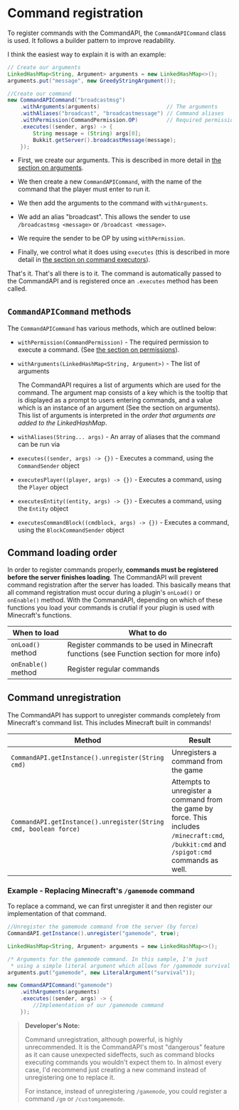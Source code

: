 # Command registration

To register commands with the CommandAPI, the `CommandAPICommand` class is used. It follows a builder pattern to improve readability.

I think the easiest way to explain it is with an example:

```java
// Create our arguments
LinkedHashMap<String, Argument> arguments = new LinkedHashMap<>();
arguments.put("message", new GreedyStringArgument());

//Create our command
new CommandAPICommand("broadcastmsg")
	.withArguments(arguments)                     // The arguments
	.withAliases("broadcast", "broadcastmessage") // Command aliases
	.withPermission(CommandPermission.OP)         // Required permissions
	.executes((sender, args) -> {
		String message = (String) args[0];
		Bukkit.getServer().broadcastMessage(message);
	});
```

- First, we create our arguments. This is described in more detail in [the section on arguments](./arguments.html). 

- We then create a new `CommandAPICommand`, with the name of the command that the player must enter to run it. 
- We then add the arguments to the command with `withArguments`.
- We add an alias "broadcast". This allows the sender to use `/broadcastmsg <message>` or `/broadcast <message>`.
- We require the sender to be OP by using `withPermission`.
- Finally, we control what it does using `executes` (this is described in more detail in [the section on command executors](./commandexecutors.html)).

That's it. That's all there is to it. The command is automatically passed to the CommandAPI and is registered once an `.executes` method has been called.

## `CommandAPICommand` methods

The `CommandAPICommand` has various methods, which are outlined below:

- `withPermission(CommandPermission)` - The required permission to execute a command. (See [the section on permissions](permissions.html)).

- `withArguments(LinkedHashMap<String, Argument>)` - The list of arguments

  The CommandAPI requires a list of arguments which are used for the command. The argument map consists of a key which is the tooltip that is displayed as a prompt to users entering commands, and a value which is an instance of an argument (See the section on arguments). This list of arguments is interpreted in the _order that arguments are added to the LinkedHashMap_.

- `withAliases(String... args)` - An array of aliases that the command can be run via 

- `executes((sender, args) -> {})` - Executes a command, using the `CommandSender` object

- `executesPlayer((player, args) -> {})` - Executes a command, using the `Player` object

- `executesEntity((entity, args) -> {})` - Executes a command, using the `Entity` object

- `executesCommandBlock((cmdblock, args) -> {})` - Executes a command, using the `BlockCommandSender` object

## Command loading order

In order to register commands properly, **commands must be registered before the server finishes loading**. The CommandAPI will prevent command registration after the server has loaded. This basically means that all command registration must occur during a plugin's `onLoad()` or `onEnable()` method. With the CommandAPI, depending on which of these functions you load your commands is crutial if your plugin is used with Minecraft's functions.

| When to load        | What to do                                                                               |
| ------------------- | ---------------------------------------------------------------------------------------- |
| `onLoad()` method   | Register commands to be used in Minecraft functions (see Function section for more info) |
| `onEnable()` method | Register regular commands                                                                |

## Command unregistration

The CommandAPI has support to unregister commands completely from Minecraft's command list. This includes Minecraft built in commands!

| Method                                                       | Result                                                       |
| ------------------------------------------------------------ | ------------------------------------------------------------ |
| `CommandAPI.getInstance().unregister(String cmd)`            | Unregisters a command from the game                          |
| `CommandAPI.getInstance().unregister(String cmd, boolean force)` | Attempts to unregister a command from the game by force. This includes `/minecraft:cmd`, `/bukkit:cmd` and `/spigot:cmd` commands as well. |

### Example - Replacing Minecraft's `/gamemode` command

To replace a command, we can first unregister it and then register our implementation of that command.

```java
//Unregister the gamemode command from the server (by force)
CommandAPI.getInstance().unregister("gamemode", true);

LinkedHashMap<String, Argument> arguments = new LinkedHashMap<>();

/* Arguments for the gamemode command. In this sample, I'm just 
 * using a simple literal argument which allows for /gamemode survival */
arguments.put("gamemode", new LiteralArgument("survival"));

new CommandAPICommand("gamemode")
    .withArguments(arguments)
    .executes((sender, args) -> {
        //Implementation of our /gamemode command
    });
```

> **Developer's Note:**
>
> Command unregistration, although powerful, is highly unrecommended. It is the CommandAPI's most "dangerous" feature as it can cause unexpected sideffects, such as command blocks executing commands you wouldn't expect them to. In almost every case, I'd recommend just creating a new command instead of unregistering one to replace it.
>
> For instance, instead of unregistering `/gamemode`, you could register a command `/gm` or `/customgamemode`.
